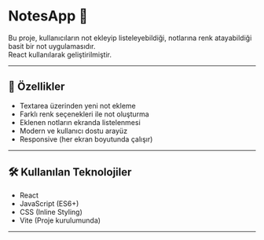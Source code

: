 # NotesApp 📒

Bu proje, kullanıcıların not ekleyip listeleyebildiği, notlarına renk atayabildiği basit bir not uygulamasıdır.  
React kullanılarak geliştirilmiştir.

---

## 🚀 Özellikler

- Textarea üzerinden yeni not ekleme
- Farklı renk seçenekleri ile not oluşturma
- Eklenen notların ekranda listelenmesi
- Modern ve kullanıcı dostu arayüz
- Responsive (her ekran boyutunda çalışır)

---

## 🛠️ Kullanılan Teknolojiler

- React
- JavaScript (ES6+)
- CSS (Inline Styling)
- Vite (Proje kurulumunda)

---

